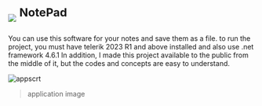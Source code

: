 # <img src="https://github.com/alirezaabbasi-dev/NotePad/assets/133563624/f92d3d9a-ffd8-4119-b6ea-4818a7435bac" > <sup>NotePad</sup>
You can use this software for your notes and save them as a file.
to run the project, you must have telerik 2023 R1 and above installed and also use .net framework 4.6.1 In addition, I made this project available to the public from the middle of it, but the codes and concepts are easy to understand.

![appscrt](https://github.com/alirezaabbasi-dev/NotePad/assets/133563624/7148bacb-bacb-401e-858e-e77e76e453b6)
> application image
